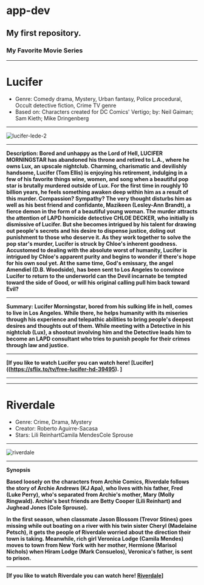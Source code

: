 # app-dev
## My first repository.
### My Favorite Movie Series 
- - - 
# Lucifer
* Genre: Comedy drama, Mystery, Urban fantasy, Police procedural, Occult detective fiction, Crime TV genre
* Based on: Characters created for DC Comics' Vertigo; by: Neil Gaiman; Sam Kieth; Mike Dringenberg
- - - 
![lucifer-lede-2](https://github.com/Dospordosdos/app-dev/assets/133499845/bb2f2df0-acff-4dbe-8480-ca657e2c8234)
- - - 
**Description: Bored and unhappy as the Lord of Hell, LUCIFER MORNINGSTAR has abandoned his throne and retired to L.A., where he owns Lux, an upscale nightclub. Charming, charismatic and devilishly handsome, Lucifer (Tom Ellis) is enjoying his retirement, indulging in a few of his favorite things wine, women, and song when a beautiful pop star is brutally murdered outside of Lux. For the first time in roughly 10 billion years, he feels something awaken deep within him as a result of this murder. Compassion? Sympathy? The very thought disturbs him as well as his best friend and confidante, Mazikeen (Lesley-Ann Brandt), a fierce demon in the form of a beautiful young woman. The murder attracts the attention of LAPD homicide detective CHLOE DECKER, who initially is dismissive of Lucifer. But she becomes intrigued by his talent for drawing out people's secrets and his desire to dispense justice, doling out punishment to those who deserve it. As they work together to solve the pop star's murder, Lucifer is struck by Chloe's inherent goodness. Accustomed to dealing with the absolute worst of humanity, Lucifer is intrigued by Chloe's apparent purity and begins to wonder if there's hope for his own soul yet. At the same time, God's emissary, the angel Amendiel (D.B. Woodside), has been sent to Los Angeles to convince Lucifer to return to the underworld can the Devil incarnate be tempted toward the side of Good, or will his original calling pull him back toward Evil?**
- - - 
**Summary: Lucifer Morningstar, bored from his sulking life in hell, comes to live in Los Angeles. While there, he helps humanity with its miseries through his experience and telepathic abilities to bring people's deepest desires and thoughts out of them. While meeting with a Detective in his nightclub (Lux), a shootout involving him and the Detective leads him to become an LAPD consultant who tries to punish people for their crimes through law and justice.**
- - - 
**[If you like to watch Lucifer you can watch here! [Lucifer]((https://sflix.to/tv/free-lucifer-hd-39495). ]**
- - - 
- - - 
# Riverdale
* Genre: Crime, Drama, Mystery
* Creator: Roberto Aguirre-Sacasa
* Stars: Lili ReinhartCamila MendesCole Sprouse
- - - 
![riverdale](https://github.com/Dospordosdos/app-dev/assets/133499845/b5faf7ef-8e6f-46c7-8a8c-878f0e38ae16)
- - - 
**Synopsis**

**Based loosely on the characters from Archie Comics, Riverdale follows the story of Archie Andrews (KJ Apa), who lives with his father, Fred (Luke Perry), who's separated from Archie's mother, Mary (Molly Ringwald). Archie's best friends are Betty Cooper (Lili Reinhart) and Jughead Jones (Cole Sprouse).** 

**In the first season, when classmate Jason Blossom (Trevor Stines) goes missing while out boating on a river with his twin sister Cheryl (Madelaine Petsch), it gets the people of Riverdale worried about the direction their town is taking. Meanwhile, rich girl Veronica Lodge (Camila Mendes) moves to town from New York with her mother, Hermione (Marisol Nichols) when Hiram Lodge (Mark Consuelos), Veronica's father, is sent to prison.**
- - - 
**[If you like to watch Riverdale you can watch here! [Riverdale](https://sflix.to/tv/free-riverdale-hd-39536)]**

